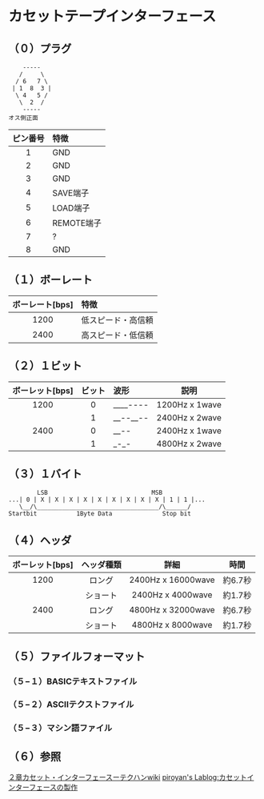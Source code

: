 # カセットテープインターフェース
## （０）プラグ
```
    -----
   /     \
  / 6   7 \
 | 1  8  3 |
  \ 4   5 /
   \  2  /
    -----
オス側正面
```
|ピン番号|特徴|
|:-:|:--|
|1|GND|
|2|GND
|3|GND|
|4|SAVE端子|
|5|LOAD端子|
|6|REMOTE端子|
|7|?|
|8|GND|

## （１）ボーレート
|ボーレート[bps]|特徴|
|:-:|:--|
|1200|低スピード・高信頼|
|2400|高スピード・低信頼|

## （２）１ビット
|ボーレット[bps]|ビット|波形|説明|
|:-:|:-:|:-|:-:|
|1200|0|\_\_\_\_----|1200Hz x 1wave|
||1|\_\_--\_\_--|2400Hz x 2wave|
|2400|0|\_\_--|2400Hz x 1wave|
||1|\_-\_-|4800Hz x 2wave|

## （３）１バイト
```
        LSB                             MSB
...| 0 | X | X | X | X | X | X | X | X | X | 1 | 1 |...
   \__/\__________________________________/\______/
Startbit           1Byte Data              Stop bit
```

## （４）ヘッダ
|ボーレット[bps]|ヘッダ種類|詳細|時間|
|:-:|:-:|:-:|:-:|
|1200|ロング|2400Hz x 16000wave|約6.7秒|
||ショート|2400Hz x 4000wave|約1.7秒|
|2400|ロング|4800Hz x 32000wave|約6.7秒|
||ショート|4800Hz x 8000wave|約1.7秒|

## （５）ファイルフォーマット
### （５−１）BASICテキストファイル
### （５−２）ASCIIテクストファイル
### （５−３）マシン語ファイル

## （６）参照
[２章カセット・インターフェースーテクハンwiki](http://ngs.no.coocan.jp/doc/wiki.cgi/TechHan?page=2%BE%CF+%A5%AB%A5%BB%A5%C3%A5%C8%8E%A5%A5%A4%A5%F3%A5%BF%A1%BC%A5%D5%A5%A7%A5%A4%A5%B9)
[piroyan's Lablog:カセットインターフェースの製作](http://lablog.piroyan.com/index.php?e=24)

